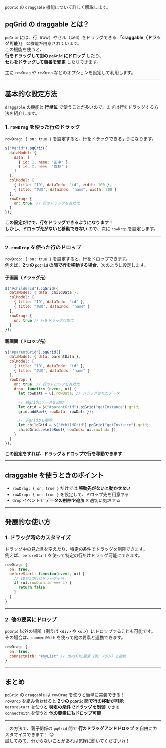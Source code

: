`pqGrid` の `draggable` 機能について詳しく解説します。  

## **pqGrid の draggable とは？**
`pqGrid` には、行（row）やセル（cell）をドラッグできる **「draggable（ドラッグ可能）」** な機能が用意されています。  
この機能を使うと、  
**行をドラッグして別の `pqGrid` にドロップ** したり、  
**セルをドラッグして順番を変更** したりできます。  

主に `rowDrag` や `rowDrop` などのオプションを設定して利用します。  

---

## **基本的な設定方法**
`draggable` の機能は **行単位** で使うことが多いので、まずは行をドラッグする方法を紹介します。  

### **1. `rowDrag` を使った行のドラッグ**
`rowDrag: { on: true }` を設定すると、行をドラッグできるようになります。  
```javascript
$("#grid").pqGrid({
  dataModel: {
    data: [
      { id: 1, name: "田中" },
      { id: 2, name: "佐藤" }
    ]
  },
  colModel: [
    { title: "ID", dataIndx: "id", width: 100 },
    { title: "名前", dataIndx: "name", width: 200 }
  ],
  rowDrag: {
    on: true, // 行のドラッグを有効化
  }
});
```
**この設定だけで、行をドラッグできるようになります！**  
**しかし、ドロップ先がないと移動できない** ので、次に `rowDrop` を設定します。

---

### **2. `rowDrop` を使った行のドロップ**
`rowDrop: { on: true }` を設定すると、行をドロップできます。  
例えば、**2つの `pqGrid` の間で行を移動する場合**、次のように設定します。

#### **子画面（ドラッグ元）**
```javascript
$("#childGrid").pqGrid({
  dataModel: { data: childData },
  colModel: [
    { title: "ID", dataIndx: "id" },
    { title: "名前", dataIndx: "name" }
  ],
  rowDrag: {
    on: true // 行をドラッグ可能に
  }
});
```

#### **親画面（ドロップ先）**
```javascript
$("#parentGrid").pqGrid({
  dataModel: { data: parentData },
  colModel: [
    { title: "ID", dataIndx: "id" },
    { title: "名前", dataIndx: "name" }
  ],
  rowDrop: {
    on: true, // 行のドロップを有効化
    drop: function (event, ui) {
      let rowData = ui.rowData; // ドラッグされたデータ

      // 親gridにデータを追加
      let grid = $("#parentGrid").pqGrid("getInstance").grid;
      grid.addRow({ rowData: rowData });

      // 子gridから削除
      let childGrid = $("#childGrid").pqGrid("getInstance").grid;
      childGrid.deleteRow({ rowIndx: ui.rowIndx });
    }
  }
});
```

 **この設定をすれば、ドラッグ＆ドロップで行を移動できます！** 

---

## **draggable を使うときのポイント**
- `rowDrag: { on: true }` だけでは **移動先がないと動かせない**  
- `rowDrop: { on: true }` を設定して、ドロップ先を用意する  
- `drop` イベントで **データの削除や追加** を適切に処理する  

---

## **発展的な使い方**
### **1. ドラッグ時のカスタマイズ**
ドラッグ中の見た目を変えたり、特定の条件でドラッグを制限できます。  
例えば、`beforeStart` を使って特定の行だけドラッグ可能にできます。

```javascript
rowDrag: {
  on: true,
  beforeStart: function(event, ui) {
    // IDが1の行はドラッグ不可
    if (ui.rowData.id === 1) {
      return false;
    }
  }
}
```

---

### **2. 他の要素にドロップ**
`pqGrid` 以外の場所（例えば `<div>` や `<ul>`）にドロップすることも可能です。  
その場合は、`connectWith` を使って他の要素と連携できます。

```javascript
rowDrag: {
  on: true,
  connectWith: "#myList" // 他のHTML要素（例: <ul>）と接続
}
```

---

## **まとめ**
 `pqGrid` の `draggable` は `rowDrag` を使うと簡単に実装できる！  
 `rowDrop` を組み合わせると **2つの `pqGrid` 間で行の移動が可能**  
 `beforeStart` を使うと **特定の条件でドラッグを制御** できる  
 `connectWith` を使うと **他の要素にもドロップ可能**  

---

この方法で、親子関係の `pqGrid` 間で **行のドラッグアンドドロップ** を自由にカスタマイズできます！ 😊  
試してみて、分からないことがあれば気軽に聞いてくださいね！
